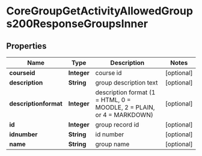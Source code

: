 

# CoreGroupGetActivityAllowedGroups200ResponseGroupsInner


## Properties

| Name | Type | Description | Notes |
|------------ | ------------- | ------------- | -------------|
|**courseid** | **Integer** | course id |  [optional] |
|**description** | **String** | group description text |  [optional] |
|**descriptionformat** | **Integer** | description format (1 &#x3D; HTML, 0 &#x3D; MOODLE, 2 &#x3D; PLAIN, or 4 &#x3D; MARKDOWN) |  [optional] |
|**id** | **Integer** | group record id |  [optional] |
|**idnumber** | **String** | id number |  [optional] |
|**name** | **String** | group name |  [optional] |



